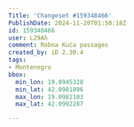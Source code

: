 ```yaml
---
Title: 'Changeset #159348466'
PublishDate: 2024-11-20T01:50:18Z
id: 159348466
user: L29Ah
comment: Robna Kuća passages
created_by: iD 2.30.4
tags:
- Montenegro
bbox:
  min_lon: 19.0945328
  min_lat: 42.0981896
  max_lon: 19.0982103
  max_lat: 42.0992287

---
```

